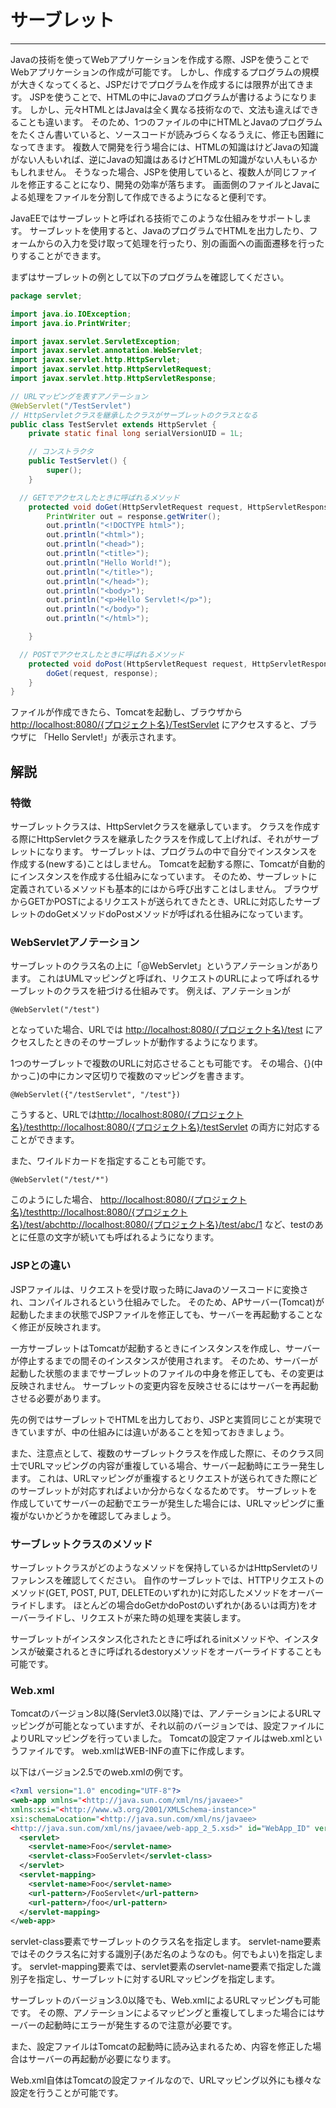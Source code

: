 # サーブレット

---

Javaの技術を使ってWebアプリケーションを作成する際、JSPを使うことでWebアプリケーションの作成が可能です。
しかし、作成するプログラムの規模が大きくなってくると、JSPだけでプログラムを作成するには限界が出てきます。
JSPを使うことで、HTMLの中にJavaのプログラムが書けるようになります。
しかし、元々HTMLとはJavaは全く異なる技術なので、文法も違えばできることも違います。
そのため、1つのファイルの中にHTMLとJavaのプログラムをたくさん書いていると、ソースコードが読みづらくなるうえに、修正も困難になってきます。
複数人で開発を行う場合には、HTMLの知識はけどJavaの知識がない人もいれば、逆にJavaの知識はあるけどHTMLの知識がない人もいるかもしれません。
そうなった場合、JSPを使用していると、複数人が同じファイルを修正することになり、開発の効率が落ちます。
画面側のファイルとJavaによる処理をファイルを分割して作成できるようになると便利です。

JavaEEではサーブレットと呼ばれる技術でこのような仕組みをサポートします。
サーブレットを使用すると、JavaのプログラムでHTMLを出力したり、フォームからの入力を受け取って処理を行ったり、別の画面への画面遷移を行ったりすることができます。

まずはサーブレットの例として以下のプログラムを確認してください。

```java
package servlet;

import java.io.IOException;
import java.io.PrintWriter;

import javax.servlet.ServletException;
import javax.servlet.annotation.WebServlet;
import javax.servlet.http.HttpServlet;
import javax.servlet.http.HttpServletRequest;
import javax.servlet.http.HttpServletResponse;

// URLマッピングを表すアノテーション
@WebServlet("/TestServlet")
// HttpServletクラスを継承したクラスがサーブレットのクラスとなる
public class TestServlet extends HttpServlet {
    private static final long serialVersionUID = 1L;

    // コンストラクタ
    public TestServlet() {
        super();
    }

  // GETでアクセスしたときに呼ばれるメソッド
    protected void doGet(HttpServletRequest request, HttpServletResponse response) throws ServletException, IOException {
        PrintWriter out = response.getWriter();
        out.println("<!DOCTYPE html>");
        out.println("<html>");
        out.println("<head>");
        out.println("<title>");
        out.println("Hello World!");
        out.println("</title>");
        out.println("</head>");
        out.println("<body>");
        out.println("<p>Hello Servlet!</p>");
        out.println("</body>");
        out.println("</html>");

    }

  // POSTでアクセスしたときに呼ばれるメソッド
    protected void doPost(HttpServletRequest request, HttpServletResponse response) throws ServletException, IOException {
        doGet(request, response);
    }
}
```

ファイルが作成できたら、Tomcatを起動し、ブラウザから[http://localhost:8080/{プロジェクト名}/TestServlet](http://localhost:8080/%7B%E3%83%97%E3%83%AD%E3%82%B8%E3%82%A7%E3%82%AF%E3%83%88%E5%90%8D%7D/TestServlet)
にアクセスすると、ブラウザに
「Hello Servlet!」が表示されます。

## 解説

### 特徴

サーブレットクラスは、HttpServletクラスを継承しています。
クラスを作成する際にHttpServletクラスを継承したクラスを作成して上げれば、それがサーブレットになります。
サーブレットは、プログラムの中で自分でインスタンスを作成する(newする)ことはしません。
Tomcatを起動する際に、Tomcatが自動的にインスタンスを作成する仕組みになっています。
そのため、サーブレットに定義されているメソッドも基本的にはから呼び出すことはしません。
ブラウザからGETかPOSTによるリクエストが送られてきたとき、URLに対応したサーブレットのdoGetメソッドdoPostメソッドが呼ばれる仕組みになっています。

### WebServletアノテーション

サーブレットのクラス名の上に「@WebServlet」というアノテーションがあります。
これはUMLマッピングと呼ばれ、リクエストのURLによって呼ばれるサーブレットのクラスを紐づける仕組みです。
例えば、アノテーションが

```text
@WebServlet("/test")
```

となっていた場合、URLでは
[http://localhost:8080/{プロジェクト名}/test](http://localhost:8080/%7B%E3%83%97%E3%83%AD%E3%82%B8%E3%82%A7%E3%82%AF%E3%83%88%E5%90%8D%7D/test)
にアクセスしたときのそのサーブレットが動作するようになります。

1つのサーブレットで複数のURLに対応させることも可能です。
その場合、{}(中かっこ)の中にカンマ区切りで複数のマッピングを書きます。

```text
@WebServlet({"/testServlet", "/test"})
```

こうすると、URLでは[http://localhost:8080/{プロジェクト名}/test](http://localhost:8080/%7B%E3%83%97%E3%83%AD%E3%82%B8%E3%82%A7%E3%82%AF%E3%83%88%E5%90%8D%7D/test)[http://localhost:8080/{プロジェクト名}/testServlet](http://localhost:8080/%7B%E3%83%97%E3%83%AD%E3%82%B8%E3%82%A7%E3%82%AF%E3%83%88%E5%90%8D%7D/testServlet)
の両方に対応することができます。

また、ワイルドカードを指定することも可能です。

```text
@WebServlet("/test/*")
```

このようにした場合、
[http://localhost:8080/{プロジェクト名}/test](http://localhost:8080/%7B%E3%83%97%E3%83%AD%E3%82%B8%E3%82%A7%E3%82%AF%E3%83%88%E5%90%8D%7D/test)[http://localhost:8080/{プロジェクト名}/test/abc](http://localhost:8080/%7B%E3%83%97%E3%83%AD%E3%82%B8%E3%82%A7%E3%82%AF%E3%83%88%E5%90%8D%7D/test/abc)[http://localhost:8080/{プロジェクト名}/test/abc/1](http://localhost:8080/%7B%E3%83%97%E3%83%AD%E3%82%B8%E3%82%A7%E3%82%AF%E3%83%88%E5%90%8D%7D/test/abc/1)
など、testのあとに任意の文字が続いても呼ばれるようになります。

### JSPとの違い

JSPファイルは、リクエストを受け取った時にJavaのソースコードに変換され、コンパイルされるという仕組みでした。
そのため、APサーバー(Tomcat)が起動したままの状態でJSPファイルを修正しても、サーバーを再起動することなく修正が反映されます。

一方サーブレットはTomcatが起動するときにインスタンスを作成し、サーバーが停止するまでの間そのインスタンスが使用されます。
そのため、サーバーが起動した状態のままでサーブレットのファイルの中身を修正しても、その変更は反映されません。
サーブレットの変更内容を反映させるにはサーバーを再起動させる必要があります。

先の例ではサーブレットでHTMLを出力しており、JSPと実質同じことが実現できていますが、中の仕組みには違いがあることを知っておきましょう。

また、注意点として、複数のサーブレットクラスを作成した際に、そのクラス同士でURLマッピングの内容が重複している場合、サーバー起動時にエラー発生します。
これは、URLマッピングが重複するとリクエストが送られてきた際にどのサーブレットが対応すればよいか分からなくなるためです。
サーブレットを作成していてサーバーの起動でエラーが発生した場合には、URLマッピングに重複がないかどうかを確認してみましょう。

### サーブレットクラスのメソッド

サーブレットクラスがどのようなメソッドを保持しているかはHttpServletのリファレンスを確認してください。
自作のサーブレットでは、HTTPリクエストのメソッド(GET, POST, PUT, DELETEのいずれか)に対応したメソッドをオーバーライドします。
ほとんどの場合doGetかdoPostのいずれか(あるいは両方)をオーバーライドし、リクエストが来た時の処理を実装します。

サーブレットがインスタンス化されたときに呼ばれるinitメソッドや、インスタンスが破棄されるときに呼ばれるdestoryメソッドをオーバーライドすることも可能です。

### Web.xml

Tomcatのバージョン8以降(Servlet3.0以降)では、アノテーションによるURLマッピングが可能となっていますが、それ以前のバージョンでは、設定ファイルによりURLマッピングを行っていました。
Tomcatの設定ファイルはweb.xmlというファイルです。
web.xmlはWEB-INFの直下に作成します。

以下はバージョン2.5でのweb.xmlの例です。

```xml
<?xml version="1.0" encoding="UTF-8"?>
<web-app xmlns="<http://java.sun.com/xml/ns/javaee>"
xmlns:xsi="<http://www.w3.org/2001/XMLSchema-instance>"
xsi:schemaLocation="<http://java.sun.com/xml/ns/javaee>
<http://java.sun.com/xml/ns/javaee/web-app_2_5.xsd>" id="WebApp_ID" version="2.5">
  <servlet>
    <servlet-name>Foo</servlet-name>
    <servlet-class>FooServlet</servlet-class>
  </servlet>
  <servlet-mapping>
    <servlet-name>Foo</servlet-name>
    <url-pattern>/FooServlet</url-pattern>
    <url-pattern>/foo</url-pattern>
  </servlet-mapping>
</web-app>
```

servlet-class要素でサーブレットのクラス名を指定します。
servlet-name要素ではそのクラス名に対する識別子(あだ名のようなのも。何でもよい)を指定します。
servlet-mapping要素では、servlet要素のservlet-name要素で指定した識別子を指定し、サーブレットに対するURLマッピングを指定します。

サーブレットのバージョン3.0以降でも、Web.xmlによるURLマッピングも可能です。
その際、アノテーションによるマッピングと重複してしまった場合にはサーバーの起動時にエラーが発生するので注意が必要です。

また、設定ファイルはTomcatの起動時に読み込まれるため、内容を修正した場合はサーバーの再起動が必要になります。

Web.xml自体はTomcatの設定ファイルなので、URLマッピング以外にも様々な設定を行うことが可能です。
